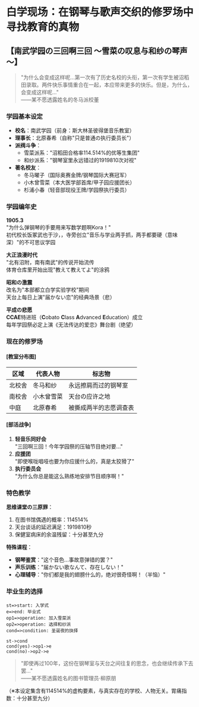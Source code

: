 ﻿# 白学现场：在钢琴与歌声交织的修罗场中寻找教育的真物

## 【南武学园の三回啊三回 ～雪菜の叹息与和纱の琴声～】

> "为什么会变成这样呢...第一次有了历史名校的头衔，第一次有学生被沼稻田录取。两件快乐事情重合在一起，本应带来更多的快乐。但是，为什么，会变成这样呢..."  
> ——某不愿透露姓名的冬马派校董

### 学园基本设定
* **校名**：南武学园（前身：斯大林圣彼得堡音乐教室）
* **理事长**：北原春希（自称"只是普通の执行委员长"）
* **派阀斗争**：
  - 雪菜派系："沼稻田合格率114.514%的优等生集团"
  - 和纱派系："钢琴室里永远错过的1919810次对视"
* **著名校友**：
  - 冬马曜子（国际奥赛金牌/钢琴国际大赛冠军）
  - 小木曾雪菜（本大医学部首席/甲子园应援团长）
  - 杉浦小春（轻音部现役王牌/学园祭执行委员）

### 学园编年史
**1905.3**  
"为什么弹钢琴的手要用来写数学题啊Kora！"  
初代校长饭冢武也于沙，，寺旁创立"音乐与学业两手抓，两手都要硬（意味深）"的不可思议学园

**大正浪漫时代**  
"北有沼附，南有南武"的传说开始流传  
体育仓库里开始出现"教えて教えてよ"的涂鸦

**昭和の激震**  
改名为"本部都立白学实验学校"期间  
天台上每日上演"届かない恋"的经典场景（悲）

**平成の悲愿**  
**CCAE**特进班（**C**obato **C**lass **A**dvanced **E**ducation）成立  
每年学园祭必定上演《无法传达的爱恋》舞台剧（绝望）

### 现在的修罗场
#### [教室分布图]
| 区域  | 代表人物  | 标志物         |
|-----|-------|-------------|
| 北校舍 | 冬马和纱  | 永远擦肩而过的钢琴室  |
| 南校舍 | 小木曾雪菜 | 天台の应许之地     |
| 中庭  | 北原春希  | 被撕成两半的志愿调查表 |

#### [部活战争]
1. **轻音乐同好会**  
   "三回啊三回！今年学园祭的压轴节目绝对要..."
2. **应援团**  
   "即使喉咙唱哑也要为你应援什么的，真是太狡猾了"
3. **执行委员会**  
   "为什么你总是能这么熟练地安排节目顺序啊！"

### 特色教学
**思维课堂の三原罪**：
1. 在图书馆偶遇的概率：114514%
2. 天台谈话的延迟满足：1919810秒
3. 保健室病床的余温残留：十分甚至九分

**特殊课程**：
- **钢琴鉴赏**："这个音色...事故意弹错的罢？"
- **声乐训练**："届かない歌なんて、存在しない！"
- **心理辅导**："你们都是我的翅膀什么的，绝对很奇怪啊！（半恼）"

### 毕业生的选择
```flow
st=>start: 入学式
e=>end: 毕业式
op1=>operation: 加入雪菜派
op2=>operation: 选择和纱派
cond=>condition: 圣诞夜的抉择

st->cond
cond(yes)->op1->e
cond(no)->op2->e
```

> "即使再过100年，这份在钢琴室与天台之间往复的思念，也会继续传承下去罢..."  
> ——某不愿透露姓名的图书管理员·柳原朋

（※本设定集含有114514%的虚构要素，与真实存在的学校、人物无关。胃痛指数：十分甚至九分）